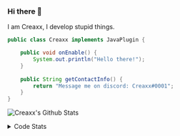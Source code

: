 ### Hi there 👋

I am Creaxx, I develop stupid things. 

```java
public class Creaxx implements JavaPlugin {

    public void onEnable() {
        System.out.println("Hello there!");
    }
    
    public String getContactInfo() {
        return "Message me on discord: Creaxx#0001";
    }
}
```

![Creaxx's Github Stats](https://github-readme-stats.vercel.app/api?username=CreaxxOG&show_icons=true&theme=dark&count_private=true)

<details>
  <summary>Code Stats</summary>

<!--START_SECTION:waka-->
![Code Time](http://img.shields.io/badge/Code%20Time-986%20hrs%2013%20mins-blue)

![Lines of code](https://img.shields.io/badge/From%20Hello%20World%20I%27ve%20Written--10%20Thousand%20lines%20of%20code-blue)

**🐱 My GitHub Data** 

> 🏆 754 Contributions in the Year 2022
 > 
> 📦 66.1 kB Used in GitHub's Storage 
 > 
> 🚫 Not Opted to Hire
 > 
> 📜 3 Public Repositories 
 > 
> 🔑 2 Private Repositories  
 > 
**I'm an Early 🐤** 

```text
🌞 Morning    26 commits     █░░░░░░░░░░░░░░░░░░░░░░░░   4.89% 
🌆 Daytime    260 commits    ████████████░░░░░░░░░░░░░   48.87% 
🌃 Evening    233 commits    ███████████░░░░░░░░░░░░░░   43.8% 
🌙 Night      13 commits     ░░░░░░░░░░░░░░░░░░░░░░░░░   2.44%

```
📅 **I'm Most Productive on Saturday** 

```text
Monday       52 commits     ██░░░░░░░░░░░░░░░░░░░░░░░   9.77% 
Tuesday      47 commits     ██░░░░░░░░░░░░░░░░░░░░░░░   8.83% 
Wednesday    81 commits     ███░░░░░░░░░░░░░░░░░░░░░░   15.23% 
Thursday     84 commits     ████░░░░░░░░░░░░░░░░░░░░░   15.79% 
Friday       44 commits     ██░░░░░░░░░░░░░░░░░░░░░░░   8.27% 
Saturday     142 commits    ██████░░░░░░░░░░░░░░░░░░░   26.69% 
Sunday       82 commits     ███░░░░░░░░░░░░░░░░░░░░░░   15.41%

```


📊 **This Week I Spent My Time On** 

```text
💬 Programming Languages: 
Java                     10 hrs 58 mins      ███████████████████████░░   94.56% 
XML                      13 mins             ░░░░░░░░░░░░░░░░░░░░░░░░░   1.9% 
Kotlin                   11 mins             ░░░░░░░░░░░░░░░░░░░░░░░░░   1.6% 
Shell Script             6 mins              ░░░░░░░░░░░░░░░░░░░░░░░░░   0.98% 
YAML                     6 mins              ░░░░░░░░░░░░░░░░░░░░░░░░░   0.87%

🔥 Editors: 
IntelliJ                 11 hrs 35 mins      █████████████████████████   100.0%

```

**I Mostly Code in Java** 

```text
Java                     7 repos             ████████████████░░░░░░░░░   63.64% 
Kotlin                   3 repos             ██████░░░░░░░░░░░░░░░░░░░   27.27% 
EJS                      1 repo              ██░░░░░░░░░░░░░░░░░░░░░░░   9.09%

```



 Last Updated on 20/11/2022 02:04:35 UTC
<!--END_SECTION:waka-->
</details>
